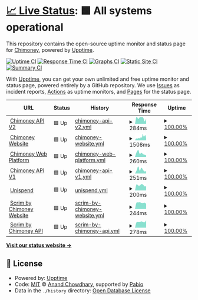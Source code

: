 # [📈 Live Status](https://chimoney.github.io/chimoney-status): <!--live status--> **🟩 All systems operational**

This repository contains the open-source uptime monitor and status page for [Chimoney](http://chimoney.io/), powered by [Upptime](https://github.com/upptime/upptime).

[![Uptime CI](https://github.com/chimoney/chimoney-status/workflows/Uptime%20CI/badge.svg)](https://github.com/chimoney/chimoney-status/actions?query=workflow%3A%22Uptime+CI%22)
[![Response Time CI](https://github.com/chimoney/chimoney-status/workflows/Response%20Time%20CI/badge.svg)](https://github.com/chimoney/chimoney-status/actions?query=workflow%3A%22Response+Time+CI%22)
[![Graphs CI](https://github.com/chimoney/chimoney-status/workflows/Graphs%20CI/badge.svg)](https://github.com/chimoney/chimoney-status/actions?query=workflow%3A%22Graphs+CI%22)
[![Static Site CI](https://github.com/chimoney/chimoney-status/workflows/Static%20Site%20CI/badge.svg)](https://github.com/chimoney/chimoney-status/actions?query=workflow%3A%22Static+Site+CI%22)
[![Summary CI](https://github.com/chimoney/chimoney-status/workflows/Summary%20CI/badge.svg)](https://github.com/chimoney/chimoney-status/actions?query=workflow%3A%22Summary+CI%22)

With [Upptime](https://upptime.js.org), you can get your own unlimited and free uptime monitor and status page, powered entirely by a GitHub repository. We use [Issues](https://github.com/chimoney/chimoney-status/issues) as incident reports, [Actions](https://github.com/chimoney/chimoney-status/actions) as uptime monitors, and [Pages](https://chimoney.github.io/chimoney-status) for the status page.

<!--start: status pages-->
<!-- This summary is generated by Upptime (https://github.com/upptime/upptime) -->
<!-- Do not edit this manually, your changes will be overwritten -->
<!-- prettier-ignore -->
| URL | Status | History | Response Time | Uptime |
| --- | ------ | ------- | ------------- | ------ |
| <img alt="" src="https://icons.duckduckgo.com/ip3/api.chimoney.io.ico" height="13"> [Chimoney API V2](https://api.chimoney.io) | 🟩 Up | [chimoney-api-v2.yml](https://github.com/Chimoney/chimoney-status/commits/HEAD/history/chimoney-api-v2.yml) | <details><summary><img alt="Response time graph" src="./graphs/chimoney-api-v2/response-time-week.png" height="20"> 284ms</summary><br><a href="https://chimoney.github.io/chimoney-status/history/chimoney-api-v2"><img alt="Response time 341" src="https://img.shields.io/endpoint?url=https%3A%2F%2Fraw.githubusercontent.com%2FChimoney%2Fchimoney-status%2FHEAD%2Fapi%2Fchimoney-api-v2%2Fresponse-time.json"></a><br><a href="https://chimoney.github.io/chimoney-status/history/chimoney-api-v2"><img alt="24-hour response time 296" src="https://img.shields.io/endpoint?url=https%3A%2F%2Fraw.githubusercontent.com%2FChimoney%2Fchimoney-status%2FHEAD%2Fapi%2Fchimoney-api-v2%2Fresponse-time-day.json"></a><br><a href="https://chimoney.github.io/chimoney-status/history/chimoney-api-v2"><img alt="7-day response time 284" src="https://img.shields.io/endpoint?url=https%3A%2F%2Fraw.githubusercontent.com%2FChimoney%2Fchimoney-status%2FHEAD%2Fapi%2Fchimoney-api-v2%2Fresponse-time-week.json"></a><br><a href="https://chimoney.github.io/chimoney-status/history/chimoney-api-v2"><img alt="30-day response time 324" src="https://img.shields.io/endpoint?url=https%3A%2F%2Fraw.githubusercontent.com%2FChimoney%2Fchimoney-status%2FHEAD%2Fapi%2Fchimoney-api-v2%2Fresponse-time-month.json"></a><br><a href="https://chimoney.github.io/chimoney-status/history/chimoney-api-v2"><img alt="1-year response time 341" src="https://img.shields.io/endpoint?url=https%3A%2F%2Fraw.githubusercontent.com%2FChimoney%2Fchimoney-status%2FHEAD%2Fapi%2Fchimoney-api-v2%2Fresponse-time-year.json"></a></details> | <details><summary><a href="https://chimoney.github.io/chimoney-status/history/chimoney-api-v2">100.00%</a></summary><a href="https://chimoney.github.io/chimoney-status/history/chimoney-api-v2"><img alt="All-time uptime 99.97%" src="https://img.shields.io/endpoint?url=https%3A%2F%2Fraw.githubusercontent.com%2FChimoney%2Fchimoney-status%2FHEAD%2Fapi%2Fchimoney-api-v2%2Fuptime.json"></a><br><a href="https://chimoney.github.io/chimoney-status/history/chimoney-api-v2"><img alt="24-hour uptime 100.00%" src="https://img.shields.io/endpoint?url=https%3A%2F%2Fraw.githubusercontent.com%2FChimoney%2Fchimoney-status%2FHEAD%2Fapi%2Fchimoney-api-v2%2Fuptime-day.json"></a><br><a href="https://chimoney.github.io/chimoney-status/history/chimoney-api-v2"><img alt="7-day uptime 100.00%" src="https://img.shields.io/endpoint?url=https%3A%2F%2Fraw.githubusercontent.com%2FChimoney%2Fchimoney-status%2FHEAD%2Fapi%2Fchimoney-api-v2%2Fuptime-week.json"></a><br><a href="https://chimoney.github.io/chimoney-status/history/chimoney-api-v2"><img alt="30-day uptime 100.00%" src="https://img.shields.io/endpoint?url=https%3A%2F%2Fraw.githubusercontent.com%2FChimoney%2Fchimoney-status%2FHEAD%2Fapi%2Fchimoney-api-v2%2Fuptime-month.json"></a><br><a href="https://chimoney.github.io/chimoney-status/history/chimoney-api-v2"><img alt="1-year uptime 99.97%" src="https://img.shields.io/endpoint?url=https%3A%2F%2Fraw.githubusercontent.com%2FChimoney%2Fchimoney-status%2FHEAD%2Fapi%2Fchimoney-api-v2%2Fuptime-year.json"></a></details>
| <img alt="" src="https://icons.duckduckgo.com/ip3/chimoney.io.ico" height="13"> [Chimoney Website](https://chimoney.io) | 🟩 Up | [chimoney-website.yml](https://github.com/Chimoney/chimoney-status/commits/HEAD/history/chimoney-website.yml) | <details><summary><img alt="Response time graph" src="./graphs/chimoney-website/response-time-week.png" height="20"> 1508ms</summary><br><a href="https://chimoney.github.io/chimoney-status/history/chimoney-website"><img alt="Response time 1455" src="https://img.shields.io/endpoint?url=https%3A%2F%2Fraw.githubusercontent.com%2FChimoney%2Fchimoney-status%2FHEAD%2Fapi%2Fchimoney-website%2Fresponse-time.json"></a><br><a href="https://chimoney.github.io/chimoney-status/history/chimoney-website"><img alt="24-hour response time 1904" src="https://img.shields.io/endpoint?url=https%3A%2F%2Fraw.githubusercontent.com%2FChimoney%2Fchimoney-status%2FHEAD%2Fapi%2Fchimoney-website%2Fresponse-time-day.json"></a><br><a href="https://chimoney.github.io/chimoney-status/history/chimoney-website"><img alt="7-day response time 1508" src="https://img.shields.io/endpoint?url=https%3A%2F%2Fraw.githubusercontent.com%2FChimoney%2Fchimoney-status%2FHEAD%2Fapi%2Fchimoney-website%2Fresponse-time-week.json"></a><br><a href="https://chimoney.github.io/chimoney-status/history/chimoney-website"><img alt="30-day response time 1439" src="https://img.shields.io/endpoint?url=https%3A%2F%2Fraw.githubusercontent.com%2FChimoney%2Fchimoney-status%2FHEAD%2Fapi%2Fchimoney-website%2Fresponse-time-month.json"></a><br><a href="https://chimoney.github.io/chimoney-status/history/chimoney-website"><img alt="1-year response time 1455" src="https://img.shields.io/endpoint?url=https%3A%2F%2Fraw.githubusercontent.com%2FChimoney%2Fchimoney-status%2FHEAD%2Fapi%2Fchimoney-website%2Fresponse-time-year.json"></a></details> | <details><summary><a href="https://chimoney.github.io/chimoney-status/history/chimoney-website">100.00%</a></summary><a href="https://chimoney.github.io/chimoney-status/history/chimoney-website"><img alt="All-time uptime 99.62%" src="https://img.shields.io/endpoint?url=https%3A%2F%2Fraw.githubusercontent.com%2FChimoney%2Fchimoney-status%2FHEAD%2Fapi%2Fchimoney-website%2Fuptime.json"></a><br><a href="https://chimoney.github.io/chimoney-status/history/chimoney-website"><img alt="24-hour uptime 100.00%" src="https://img.shields.io/endpoint?url=https%3A%2F%2Fraw.githubusercontent.com%2FChimoney%2Fchimoney-status%2FHEAD%2Fapi%2Fchimoney-website%2Fuptime-day.json"></a><br><a href="https://chimoney.github.io/chimoney-status/history/chimoney-website"><img alt="7-day uptime 100.00%" src="https://img.shields.io/endpoint?url=https%3A%2F%2Fraw.githubusercontent.com%2FChimoney%2Fchimoney-status%2FHEAD%2Fapi%2Fchimoney-website%2Fuptime-week.json"></a><br><a href="https://chimoney.github.io/chimoney-status/history/chimoney-website"><img alt="30-day uptime 100.00%" src="https://img.shields.io/endpoint?url=https%3A%2F%2Fraw.githubusercontent.com%2FChimoney%2Fchimoney-status%2FHEAD%2Fapi%2Fchimoney-website%2Fuptime-month.json"></a><br><a href="https://chimoney.github.io/chimoney-status/history/chimoney-website"><img alt="1-year uptime 99.62%" src="https://img.shields.io/endpoint?url=https%3A%2F%2Fraw.githubusercontent.com%2FChimoney%2Fchimoney-status%2FHEAD%2Fapi%2Fchimoney-website%2Fuptime-year.json"></a></details>
| <img alt="" src="https://icons.duckduckgo.com/ip3/dash.chimoney.io.ico" height="13"> [Chimoney Web Platform](https://dash.chimoney.io) | 🟩 Up | [chimoney-web-platform.yml](https://github.com/Chimoney/chimoney-status/commits/HEAD/history/chimoney-web-platform.yml) | <details><summary><img alt="Response time graph" src="./graphs/chimoney-web-platform/response-time-week.png" height="20"> 260ms</summary><br><a href="https://chimoney.github.io/chimoney-status/history/chimoney-web-platform"><img alt="Response time 329" src="https://img.shields.io/endpoint?url=https%3A%2F%2Fraw.githubusercontent.com%2FChimoney%2Fchimoney-status%2FHEAD%2Fapi%2Fchimoney-web-platform%2Fresponse-time.json"></a><br><a href="https://chimoney.github.io/chimoney-status/history/chimoney-web-platform"><img alt="24-hour response time 208" src="https://img.shields.io/endpoint?url=https%3A%2F%2Fraw.githubusercontent.com%2FChimoney%2Fchimoney-status%2FHEAD%2Fapi%2Fchimoney-web-platform%2Fresponse-time-day.json"></a><br><a href="https://chimoney.github.io/chimoney-status/history/chimoney-web-platform"><img alt="7-day response time 260" src="https://img.shields.io/endpoint?url=https%3A%2F%2Fraw.githubusercontent.com%2FChimoney%2Fchimoney-status%2FHEAD%2Fapi%2Fchimoney-web-platform%2Fresponse-time-week.json"></a><br><a href="https://chimoney.github.io/chimoney-status/history/chimoney-web-platform"><img alt="30-day response time 292" src="https://img.shields.io/endpoint?url=https%3A%2F%2Fraw.githubusercontent.com%2FChimoney%2Fchimoney-status%2FHEAD%2Fapi%2Fchimoney-web-platform%2Fresponse-time-month.json"></a><br><a href="https://chimoney.github.io/chimoney-status/history/chimoney-web-platform"><img alt="1-year response time 329" src="https://img.shields.io/endpoint?url=https%3A%2F%2Fraw.githubusercontent.com%2FChimoney%2Fchimoney-status%2FHEAD%2Fapi%2Fchimoney-web-platform%2Fresponse-time-year.json"></a></details> | <details><summary><a href="https://chimoney.github.io/chimoney-status/history/chimoney-web-platform">100.00%</a></summary><a href="https://chimoney.github.io/chimoney-status/history/chimoney-web-platform"><img alt="All-time uptime 100.00%" src="https://img.shields.io/endpoint?url=https%3A%2F%2Fraw.githubusercontent.com%2FChimoney%2Fchimoney-status%2FHEAD%2Fapi%2Fchimoney-web-platform%2Fuptime.json"></a><br><a href="https://chimoney.github.io/chimoney-status/history/chimoney-web-platform"><img alt="24-hour uptime 100.00%" src="https://img.shields.io/endpoint?url=https%3A%2F%2Fraw.githubusercontent.com%2FChimoney%2Fchimoney-status%2FHEAD%2Fapi%2Fchimoney-web-platform%2Fuptime-day.json"></a><br><a href="https://chimoney.github.io/chimoney-status/history/chimoney-web-platform"><img alt="7-day uptime 100.00%" src="https://img.shields.io/endpoint?url=https%3A%2F%2Fraw.githubusercontent.com%2FChimoney%2Fchimoney-status%2FHEAD%2Fapi%2Fchimoney-web-platform%2Fuptime-week.json"></a><br><a href="https://chimoney.github.io/chimoney-status/history/chimoney-web-platform"><img alt="30-day uptime 100.00%" src="https://img.shields.io/endpoint?url=https%3A%2F%2Fraw.githubusercontent.com%2FChimoney%2Fchimoney-status%2FHEAD%2Fapi%2Fchimoney-web-platform%2Fuptime-month.json"></a><br><a href="https://chimoney.github.io/chimoney-status/history/chimoney-web-platform"><img alt="1-year uptime 100.00%" src="https://img.shields.io/endpoint?url=https%3A%2F%2Fraw.githubusercontent.com%2FChimoney%2Fchimoney-status%2FHEAD%2Fapi%2Fchimoney-web-platform%2Fuptime-year.json"></a></details>
| <img alt="" src="https://icons.duckduckgo.com/ip3/live.chimoney.io.ico" height="13"> [Chimoney API V1](https://live.chimoney.io) | 🟩 Up | [chimoney-api-v1.yml](https://github.com/Chimoney/chimoney-status/commits/HEAD/history/chimoney-api-v1.yml) | <details><summary><img alt="Response time graph" src="./graphs/chimoney-api-v1/response-time-week.png" height="20"> 251ms</summary><br><a href="https://chimoney.github.io/chimoney-status/history/chimoney-api-v1"><img alt="Response time 401" src="https://img.shields.io/endpoint?url=https%3A%2F%2Fraw.githubusercontent.com%2FChimoney%2Fchimoney-status%2FHEAD%2Fapi%2Fchimoney-api-v1%2Fresponse-time.json"></a><br><a href="https://chimoney.github.io/chimoney-status/history/chimoney-api-v1"><img alt="24-hour response time 196" src="https://img.shields.io/endpoint?url=https%3A%2F%2Fraw.githubusercontent.com%2FChimoney%2Fchimoney-status%2FHEAD%2Fapi%2Fchimoney-api-v1%2Fresponse-time-day.json"></a><br><a href="https://chimoney.github.io/chimoney-status/history/chimoney-api-v1"><img alt="7-day response time 251" src="https://img.shields.io/endpoint?url=https%3A%2F%2Fraw.githubusercontent.com%2FChimoney%2Fchimoney-status%2FHEAD%2Fapi%2Fchimoney-api-v1%2Fresponse-time-week.json"></a><br><a href="https://chimoney.github.io/chimoney-status/history/chimoney-api-v1"><img alt="30-day response time 255" src="https://img.shields.io/endpoint?url=https%3A%2F%2Fraw.githubusercontent.com%2FChimoney%2Fchimoney-status%2FHEAD%2Fapi%2Fchimoney-api-v1%2Fresponse-time-month.json"></a><br><a href="https://chimoney.github.io/chimoney-status/history/chimoney-api-v1"><img alt="1-year response time 401" src="https://img.shields.io/endpoint?url=https%3A%2F%2Fraw.githubusercontent.com%2FChimoney%2Fchimoney-status%2FHEAD%2Fapi%2Fchimoney-api-v1%2Fresponse-time-year.json"></a></details> | <details><summary><a href="https://chimoney.github.io/chimoney-status/history/chimoney-api-v1">100.00%</a></summary><a href="https://chimoney.github.io/chimoney-status/history/chimoney-api-v1"><img alt="All-time uptime 99.99%" src="https://img.shields.io/endpoint?url=https%3A%2F%2Fraw.githubusercontent.com%2FChimoney%2Fchimoney-status%2FHEAD%2Fapi%2Fchimoney-api-v1%2Fuptime.json"></a><br><a href="https://chimoney.github.io/chimoney-status/history/chimoney-api-v1"><img alt="24-hour uptime 100.00%" src="https://img.shields.io/endpoint?url=https%3A%2F%2Fraw.githubusercontent.com%2FChimoney%2Fchimoney-status%2FHEAD%2Fapi%2Fchimoney-api-v1%2Fuptime-day.json"></a><br><a href="https://chimoney.github.io/chimoney-status/history/chimoney-api-v1"><img alt="7-day uptime 100.00%" src="https://img.shields.io/endpoint?url=https%3A%2F%2Fraw.githubusercontent.com%2FChimoney%2Fchimoney-status%2FHEAD%2Fapi%2Fchimoney-api-v1%2Fuptime-week.json"></a><br><a href="https://chimoney.github.io/chimoney-status/history/chimoney-api-v1"><img alt="30-day uptime 100.00%" src="https://img.shields.io/endpoint?url=https%3A%2F%2Fraw.githubusercontent.com%2FChimoney%2Fchimoney-status%2FHEAD%2Fapi%2Fchimoney-api-v1%2Fuptime-month.json"></a><br><a href="https://chimoney.github.io/chimoney-status/history/chimoney-api-v1"><img alt="1-year uptime 99.99%" src="https://img.shields.io/endpoint?url=https%3A%2F%2Fraw.githubusercontent.com%2FChimoney%2Fchimoney-status%2FHEAD%2Fapi%2Fchimoney-api-v1%2Fuptime-year.json"></a></details>
| <img alt="" src="https://icons.duckduckgo.com/ip3/unispend.com.ico" height="13"> [Unispend](https://unispend.com) | 🟩 Up | [unispend.yml](https://github.com/Chimoney/chimoney-status/commits/HEAD/history/unispend.yml) | <details><summary><img alt="Response time graph" src="./graphs/unispend/response-time-week.png" height="20"> 200ms</summary><br><a href="https://chimoney.github.io/chimoney-status/history/unispend"><img alt="Response time 228" src="https://img.shields.io/endpoint?url=https%3A%2F%2Fraw.githubusercontent.com%2FChimoney%2Fchimoney-status%2FHEAD%2Fapi%2Funispend%2Fresponse-time.json"></a><br><a href="https://chimoney.github.io/chimoney-status/history/unispend"><img alt="24-hour response time 182" src="https://img.shields.io/endpoint?url=https%3A%2F%2Fraw.githubusercontent.com%2FChimoney%2Fchimoney-status%2FHEAD%2Fapi%2Funispend%2Fresponse-time-day.json"></a><br><a href="https://chimoney.github.io/chimoney-status/history/unispend"><img alt="7-day response time 200" src="https://img.shields.io/endpoint?url=https%3A%2F%2Fraw.githubusercontent.com%2FChimoney%2Fchimoney-status%2FHEAD%2Fapi%2Funispend%2Fresponse-time-week.json"></a><br><a href="https://chimoney.github.io/chimoney-status/history/unispend"><img alt="30-day response time 203" src="https://img.shields.io/endpoint?url=https%3A%2F%2Fraw.githubusercontent.com%2FChimoney%2Fchimoney-status%2FHEAD%2Fapi%2Funispend%2Fresponse-time-month.json"></a><br><a href="https://chimoney.github.io/chimoney-status/history/unispend"><img alt="1-year response time 228" src="https://img.shields.io/endpoint?url=https%3A%2F%2Fraw.githubusercontent.com%2FChimoney%2Fchimoney-status%2FHEAD%2Fapi%2Funispend%2Fresponse-time-year.json"></a></details> | <details><summary><a href="https://chimoney.github.io/chimoney-status/history/unispend">100.00%</a></summary><a href="https://chimoney.github.io/chimoney-status/history/unispend"><img alt="All-time uptime 100.00%" src="https://img.shields.io/endpoint?url=https%3A%2F%2Fraw.githubusercontent.com%2FChimoney%2Fchimoney-status%2FHEAD%2Fapi%2Funispend%2Fuptime.json"></a><br><a href="https://chimoney.github.io/chimoney-status/history/unispend"><img alt="24-hour uptime 100.00%" src="https://img.shields.io/endpoint?url=https%3A%2F%2Fraw.githubusercontent.com%2FChimoney%2Fchimoney-status%2FHEAD%2Fapi%2Funispend%2Fuptime-day.json"></a><br><a href="https://chimoney.github.io/chimoney-status/history/unispend"><img alt="7-day uptime 100.00%" src="https://img.shields.io/endpoint?url=https%3A%2F%2Fraw.githubusercontent.com%2FChimoney%2Fchimoney-status%2FHEAD%2Fapi%2Funispend%2Fuptime-week.json"></a><br><a href="https://chimoney.github.io/chimoney-status/history/unispend"><img alt="30-day uptime 100.00%" src="https://img.shields.io/endpoint?url=https%3A%2F%2Fraw.githubusercontent.com%2FChimoney%2Fchimoney-status%2FHEAD%2Fapi%2Funispend%2Fuptime-month.json"></a><br><a href="https://chimoney.github.io/chimoney-status/history/unispend"><img alt="1-year uptime 100.00%" src="https://img.shields.io/endpoint?url=https%3A%2F%2Fraw.githubusercontent.com%2FChimoney%2Fchimoney-status%2FHEAD%2Fapi%2Funispend%2Fuptime-year.json"></a></details>
| <img alt="" src="https://icons.duckduckgo.com/ip3/scrim.ai.ico" height="13"> [Scrim by Chimoney Website](https://scrim.ai) | 🟩 Up | [scrim-by-chimoney-website.yml](https://github.com/Chimoney/chimoney-status/commits/HEAD/history/scrim-by-chimoney-website.yml) | <details><summary><img alt="Response time graph" src="./graphs/scrim-by-chimoney-website/response-time-week.png" height="20"> 244ms</summary><br><a href="https://chimoney.github.io/chimoney-status/history/scrim-by-chimoney-website"><img alt="Response time 316" src="https://img.shields.io/endpoint?url=https%3A%2F%2Fraw.githubusercontent.com%2FChimoney%2Fchimoney-status%2FHEAD%2Fapi%2Fscrim-by-chimoney-website%2Fresponse-time.json"></a><br><a href="https://chimoney.github.io/chimoney-status/history/scrim-by-chimoney-website"><img alt="24-hour response time 263" src="https://img.shields.io/endpoint?url=https%3A%2F%2Fraw.githubusercontent.com%2FChimoney%2Fchimoney-status%2FHEAD%2Fapi%2Fscrim-by-chimoney-website%2Fresponse-time-day.json"></a><br><a href="https://chimoney.github.io/chimoney-status/history/scrim-by-chimoney-website"><img alt="7-day response time 244" src="https://img.shields.io/endpoint?url=https%3A%2F%2Fraw.githubusercontent.com%2FChimoney%2Fchimoney-status%2FHEAD%2Fapi%2Fscrim-by-chimoney-website%2Fresponse-time-week.json"></a><br><a href="https://chimoney.github.io/chimoney-status/history/scrim-by-chimoney-website"><img alt="30-day response time 273" src="https://img.shields.io/endpoint?url=https%3A%2F%2Fraw.githubusercontent.com%2FChimoney%2Fchimoney-status%2FHEAD%2Fapi%2Fscrim-by-chimoney-website%2Fresponse-time-month.json"></a><br><a href="https://chimoney.github.io/chimoney-status/history/scrim-by-chimoney-website"><img alt="1-year response time 316" src="https://img.shields.io/endpoint?url=https%3A%2F%2Fraw.githubusercontent.com%2FChimoney%2Fchimoney-status%2FHEAD%2Fapi%2Fscrim-by-chimoney-website%2Fresponse-time-year.json"></a></details> | <details><summary><a href="https://chimoney.github.io/chimoney-status/history/scrim-by-chimoney-website">100.00%</a></summary><a href="https://chimoney.github.io/chimoney-status/history/scrim-by-chimoney-website"><img alt="All-time uptime 99.99%" src="https://img.shields.io/endpoint?url=https%3A%2F%2Fraw.githubusercontent.com%2FChimoney%2Fchimoney-status%2FHEAD%2Fapi%2Fscrim-by-chimoney-website%2Fuptime.json"></a><br><a href="https://chimoney.github.io/chimoney-status/history/scrim-by-chimoney-website"><img alt="24-hour uptime 100.00%" src="https://img.shields.io/endpoint?url=https%3A%2F%2Fraw.githubusercontent.com%2FChimoney%2Fchimoney-status%2FHEAD%2Fapi%2Fscrim-by-chimoney-website%2Fuptime-day.json"></a><br><a href="https://chimoney.github.io/chimoney-status/history/scrim-by-chimoney-website"><img alt="7-day uptime 100.00%" src="https://img.shields.io/endpoint?url=https%3A%2F%2Fraw.githubusercontent.com%2FChimoney%2Fchimoney-status%2FHEAD%2Fapi%2Fscrim-by-chimoney-website%2Fuptime-week.json"></a><br><a href="https://chimoney.github.io/chimoney-status/history/scrim-by-chimoney-website"><img alt="30-day uptime 100.00%" src="https://img.shields.io/endpoint?url=https%3A%2F%2Fraw.githubusercontent.com%2FChimoney%2Fchimoney-status%2FHEAD%2Fapi%2Fscrim-by-chimoney-website%2Fuptime-month.json"></a><br><a href="https://chimoney.github.io/chimoney-status/history/scrim-by-chimoney-website"><img alt="1-year uptime 99.99%" src="https://img.shields.io/endpoint?url=https%3A%2F%2Fraw.githubusercontent.com%2FChimoney%2Fchimoney-status%2FHEAD%2Fapi%2Fscrim-by-chimoney-website%2Fuptime-year.json"></a></details>
| <img alt="" src="https://icons.duckduckgo.com/ip3/api.scrim.ai.ico" height="13"> [Scrim by Chimoney API](https://api.scrim.ai) | 🟩 Up | [scrim-by-chimoney-api.yml](https://github.com/Chimoney/chimoney-status/commits/HEAD/history/scrim-by-chimoney-api.yml) | <details><summary><img alt="Response time graph" src="./graphs/scrim-by-chimoney-api/response-time-week.png" height="20"> 278ms</summary><br><a href="https://chimoney.github.io/chimoney-status/history/scrim-by-chimoney-api"><img alt="Response time 299" src="https://img.shields.io/endpoint?url=https%3A%2F%2Fraw.githubusercontent.com%2FChimoney%2Fchimoney-status%2FHEAD%2Fapi%2Fscrim-by-chimoney-api%2Fresponse-time.json"></a><br><a href="https://chimoney.github.io/chimoney-status/history/scrim-by-chimoney-api"><img alt="24-hour response time 271" src="https://img.shields.io/endpoint?url=https%3A%2F%2Fraw.githubusercontent.com%2FChimoney%2Fchimoney-status%2FHEAD%2Fapi%2Fscrim-by-chimoney-api%2Fresponse-time-day.json"></a><br><a href="https://chimoney.github.io/chimoney-status/history/scrim-by-chimoney-api"><img alt="7-day response time 278" src="https://img.shields.io/endpoint?url=https%3A%2F%2Fraw.githubusercontent.com%2FChimoney%2Fchimoney-status%2FHEAD%2Fapi%2Fscrim-by-chimoney-api%2Fresponse-time-week.json"></a><br><a href="https://chimoney.github.io/chimoney-status/history/scrim-by-chimoney-api"><img alt="30-day response time 282" src="https://img.shields.io/endpoint?url=https%3A%2F%2Fraw.githubusercontent.com%2FChimoney%2Fchimoney-status%2FHEAD%2Fapi%2Fscrim-by-chimoney-api%2Fresponse-time-month.json"></a><br><a href="https://chimoney.github.io/chimoney-status/history/scrim-by-chimoney-api"><img alt="1-year response time 299" src="https://img.shields.io/endpoint?url=https%3A%2F%2Fraw.githubusercontent.com%2FChimoney%2Fchimoney-status%2FHEAD%2Fapi%2Fscrim-by-chimoney-api%2Fresponse-time-year.json"></a></details> | <details><summary><a href="https://chimoney.github.io/chimoney-status/history/scrim-by-chimoney-api">100.00%</a></summary><a href="https://chimoney.github.io/chimoney-status/history/scrim-by-chimoney-api"><img alt="All-time uptime 98.51%" src="https://img.shields.io/endpoint?url=https%3A%2F%2Fraw.githubusercontent.com%2FChimoney%2Fchimoney-status%2FHEAD%2Fapi%2Fscrim-by-chimoney-api%2Fuptime.json"></a><br><a href="https://chimoney.github.io/chimoney-status/history/scrim-by-chimoney-api"><img alt="24-hour uptime 100.00%" src="https://img.shields.io/endpoint?url=https%3A%2F%2Fraw.githubusercontent.com%2FChimoney%2Fchimoney-status%2FHEAD%2Fapi%2Fscrim-by-chimoney-api%2Fuptime-day.json"></a><br><a href="https://chimoney.github.io/chimoney-status/history/scrim-by-chimoney-api"><img alt="7-day uptime 100.00%" src="https://img.shields.io/endpoint?url=https%3A%2F%2Fraw.githubusercontent.com%2FChimoney%2Fchimoney-status%2FHEAD%2Fapi%2Fscrim-by-chimoney-api%2Fuptime-week.json"></a><br><a href="https://chimoney.github.io/chimoney-status/history/scrim-by-chimoney-api"><img alt="30-day uptime 100.00%" src="https://img.shields.io/endpoint?url=https%3A%2F%2Fraw.githubusercontent.com%2FChimoney%2Fchimoney-status%2FHEAD%2Fapi%2Fscrim-by-chimoney-api%2Fuptime-month.json"></a><br><a href="https://chimoney.github.io/chimoney-status/history/scrim-by-chimoney-api"><img alt="1-year uptime 98.51%" src="https://img.shields.io/endpoint?url=https%3A%2F%2Fraw.githubusercontent.com%2FChimoney%2Fchimoney-status%2FHEAD%2Fapi%2Fscrim-by-chimoney-api%2Fuptime-year.json"></a></details>

<!--end: status pages-->

[**Visit our status website →**](https://chimoney.github.io/chimoney-status)

## 📄 License

- Powered by: [Upptime](https://github.com/upptime/upptime)
- Code: [MIT](./LICENSE) © [Anand Chowdhary](https://anandchowdhary.com), supported by [Pabio](https://pabio.com)
- Data in the `./history` directory: [Open Database License](https://opendatacommons.org/licenses/odbl/1-0/)
